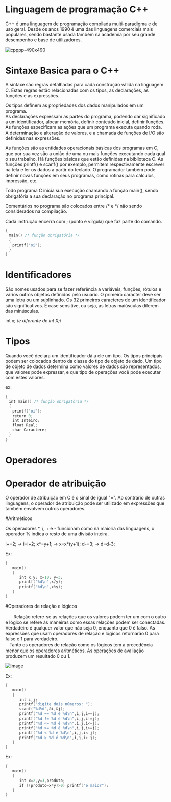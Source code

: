 # Linguagem de programação C++

C++ é uma linguagem de programação compilada multi-paradigma e de uso geral. Desde os anos 1990 é uma das linguagens comerciais mais populares, sendo bastante usada também na academia por seu grande desempenho e base de utilizadores.

![cpppp-490x490](https://user-images.githubusercontent.com/68473916/226377284-8a396c08-dd97-4152-9bfb-f746f0cc72a6.png)


# Sintaxe Basica para o C++

A sintaxe são regras detalhadas para cada construção válida na linguagem C.
Estas regras estão relacionadas com os tipos, as declarações, as funções e as
expressões. <br>

Os tipos definem as propriedades dos dados manipulados em um programa. <br>
As declarações expressam as partes do programa, podendo dar significado a
um identificador, alocar memória, definir conteúdo inicial, definir funções.<br>
As funções especificam as ações que um programa executa quando roda.<br>
A determinação e alteração de valores, e a chamada de funções de I/O são
definidas nas expressões.<br>

As funções são as entidades operacionais básicas dos programas em C, que
por sua vez são a união de uma ou mais funções executando cada qual o seu trabalho.
Há funções básicas que estão definidas na biblioteca C. As funções printf() e scanf()
por exemplo, permitem respectivamente escrever na tela e ler os dados a partir do
teclado. O programador também pode definir novas funções em seus programas, como
rotinas para cálculos, impressão, etc.<br>

Todo programa C inicia sua execução chamando a função main(), sendo
obrigatória a sua declaração no programa principal.<br>

Comentários no programa são colocados entre /* e */ não sendo considerados
na compilação.<br>

Cada instrução encerra com ; (ponto e vírgula) que faz parte do comando.<br>

```c++
{
ㅤmain() /* função obrigatória */
ㅤ{
ㅤㅤprintf("oi");
ㅤ}
}
```

# Identificadores

São nomes usados para se fazer referência a variáveis, funções, rótulos e
vários outros objetos definidos pelo usuário. O primeiro caracter deve ser uma letra ou
um sublinhado. Os 32 primeiros caracteres de um identificador são significativos. É
case sensitive, ou seja, as letras maiúsculas diferem das minúsculas.<br>

int x; /*é diferente de int X;*/<br>

# Tipos

Quando você declara um identificador dá a ele um tipo. Os tipos principais
podem ser colocados dentro da classe do tipo de objeto de dado. Um tipo de objeto de
dados determina como valores de dados são representados, que valores pode
expressar, e que tipo de operações você pode executar com estes valores. <br>

ex:

```c++
{
ㅤint main() /* função obrigatória */
ㅤ{
ㅤㅤprintf("oi");
ㅤㅤreturn 0;
ㅤㅤint Inteiro;
ㅤㅤfloat Real;
ㅤㅤchar Caractere;
ㅤ}
}
```

# Operadores

# Operador de atribuição

O operador de atribuição em C é o sinal de igual "=". Ao contrário de outras
linguagens, o operador de atribuição pode ser utilizado em expressões que também
envolvem outros operadores.<br>

#Aritméticos

Os operadores *, /, + e - funcionam como na maioria das linguagens, o operador
% indica o resto de uma divisão inteira.<br>

i+=2; -> i=i+2;
x*=y+1; -> x=x*(y+1);
d-=3; -> d=d-3;

Ex:
```c++
{
ㅤㅤmain()
ㅤㅤ{
ㅤㅤㅤㅤint x,y; x=10; y=3;
ㅤㅤㅤㅤprintf("%d\n",x/y);
ㅤㅤㅤㅤprintf("%d\n",x%y);
ㅤㅤ}
}
```

#Operadores de relação e lógicos

ㅤㅤRelação refere-se as relações que os valores podem ter um com o outro e
lógico se refere às maneiras como essas relações podem ser conectadas. Verdadeiro
é qualquer valor que não seja 0, enquanto que 0 é falso. As expressões que usam
operadores de relação e lógicos retornarão 0 para falso e 1 para verdadeiro.<br>
ㅤTanto os operadores de relação como os lógicos tem a precedência menor que os
operadores aritméticos. As operações de avaliação produzem um resultado 0 ou 1.

![image](https://user-images.githubusercontent.com/68473916/226375662-c89778b1-89ee-483f-a7d3-da4827beaa48.png)

Ex:
```c++
{
ㅤㅤmain()
ㅤㅤ{
ㅤㅤㅤㅤint i,j;
ㅤㅤㅤㅤprintf("digite dois números: ");
ㅤㅤㅤㅤscanf("%d%d",&i,&j);
ㅤㅤㅤㅤprintf("%d == %d é %d\n",i,j,i==j);
ㅤㅤㅤㅤprintf("%d != %d é %d\n",i,j,i!=j);
ㅤㅤㅤㅤprintf("%d <= %d é %d\n",i,j,i<=j);
ㅤㅤㅤㅤprintf("%d >= %d é %d\n",i,j,i>=j);
ㅤㅤㅤㅤprintf("%d < %d é %d\n",i,j,i< j);
ㅤㅤㅤㅤprintf("%d > %d é %d\n",i,j,i> j);
ㅤㅤ}
}
```
Ex:

```c++
{
ㅤㅤmain()
ㅤㅤ{
ㅤㅤㅤㅤint x=2,y=3,produto;
ㅤㅤㅤㅤif ((produto=x*y)>0) printf("é maior");
ㅤㅤ}
}
```
